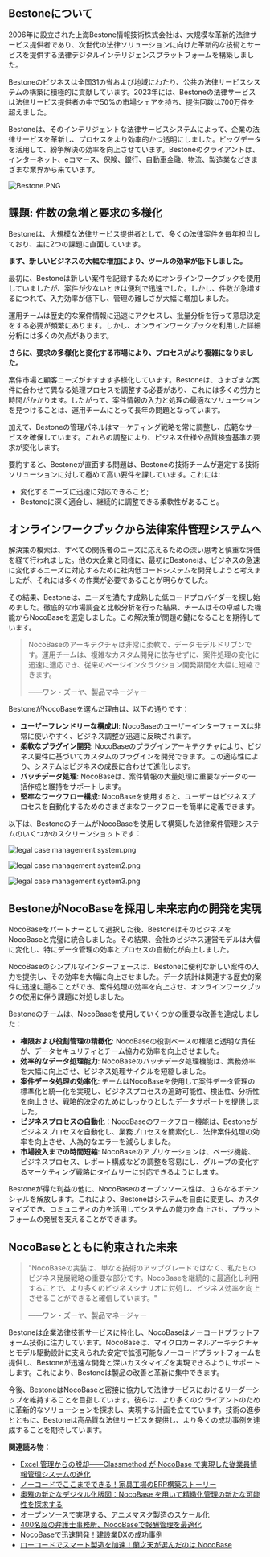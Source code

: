 ## **Bestoneについて**

2006年に設立された上海Bestone情報技術株式会社は、大規模な革新的法律サービス提供者であり、次世代の法律ソリューションに向けた革新的な技術とサービスを提供する法律デジタルインテリジェンスプラットフォームを構築しました。

Bestoneのビジネスは全国31の省および地域にわたり、公共の法律サービスシステムの構築に積極的に貢献しています。2023年には、Bestoneの法律サービスは法律サービス提供者の中で50%の市場シェアを持ち、提供回数は700万件を超えました。

Bestoneは、そのインテリジェントな法律サービスシステムによって、企業の法律サービスを革新し、プロセスをより効率的かつ透明にしました。ビッグデータを活用して、紛争解決の効率を向上させています。Bestoneのクライアントは、インターネット、eコマース、保険、銀行、自動車金融、物流、製造業などさまざまな業界から来ています。

![Bestone.PNG](https://static-docs.nocobase.com/6693d4d895448b2799467c62903542c2.PNG)

## **課題: 件数の急増と要求の多様化**

Bestoneは、大規模な法律サービス提供者として、多くの法律案件を毎年担当しており、主に2つの課題に直面しています。

**まず、新しいビジネスの大幅な増加により、ツールの効率が低下しました。**

最初に、Bestoneは新しい案件を記録するためにオンラインワークブックを使用していましたが、案件が少ないときは便利で迅速でした。しかし、件数が急増するにつれて、入力効率が低下し、管理の難しさが大幅に増加しました。

運用チームは歴史的な案件情報に迅速にアクセスし、批量分析を行って意思決定をする必要が頻繁にあります。しかし、オンラインワークブックを利用した詳細分析には多くの欠点があります。

**さらに、要求の多様化と変化する市場により、プロセスがより複雑になりました。**

案件市場と顧客ニーズがますます多様化しています。Bestoneは、さまざまな案件に合わせて異なる処理プロセスを調整する必要があり、これには多くの労力と時間がかかります。したがって、案件情報の入力と処理の最適なソリューションを見つけることは、運用チームにとって長年の問題となっています。

加えて、Bestoneの管理パネルはマーケティング戦略を常に調整し、広範なサービスを確保しています。これらの調整により、ビジネス仕様や品質検査基準の要求が変化します。

要約すると、Bestoneが直面する問題は、Bestoneの技術チームが選定する技術ソリューションに対して極めて高い要件を課しています。これには:

* 変化するニーズに迅速に対応できること;
* Bestoneに深く適合し、継続的に調整できる柔軟性があること。

## オンラインワークブックから法律案件管理システムへ

解決策の模索は、すべての関係者のニーズに応えるための深い思考と慎重な評価を経て行われました。他の大企業と同様に、最初にBestoneは、ビジネスの急速に変化するニーズに対応するために社内低コードシステムを開発しようと考えましたが、それには多くの作業が必要であることが明らかでした。

その結果、Bestoneは、ニーズを満たす成熟した低コードプロバイダーを探し始めました。徹底的な市場調査と比較分析を行った結果、チームはその卓越した機能からNocoBaseを選定しました。この解決策が問題の鍵になることを期待しています。

> NocoBaseのアーキテクチャは非常に柔軟で、データモデルドリブンです。運用チームは、複雑なカスタム開発に依存せずに、案件処理の変化に迅速に適応でき、従来のページインタラクション開発期間を大幅に短縮できます。
>
> ——ワン・ズーヤ、製品マネージャー

BestoneがNocoBaseを選んだ理由は、以下の通りです：

* **ユーザーフレンドリーな構成UI**: NocoBaseのユーザーインターフェースは非常に使いやすく、ビジネス調整が迅速に反映されます。
* **柔軟なプラグイン開発**: NocoBaseのプラグインアーキテクチャにより、ビジネス要件に基づいてカスタムのプラグインを開発できます。この適応性により、システムはビジネスの成長に合わせて進化します。
* **バッチデータ処理**: NocoBaseは、案件情報の大量処理に重要なデータの一括作成と維持をサポートします。
* **堅牢なワークフロー構成**: NocoBaseを使用すると、ユーザーはビジネスプロセスを自動化するためのさまざまなワークフローを簡単に定義できます。

以下は、BestoneのチームがNocoBaseを使用して構築した法律案件管理システムのいくつかのスクリーンショットです：

![legal case management system.png](https://static-docs.nocobase.com/32a9f0bc76e69507023e42948949db3d.png)

![legal case management system2.png](https://static-docs.nocobase.com/f953d17a96e2c2560a6e44e2d9845c12.png)

![legal case management system3.png](https://static-docs.nocobase.com/ab195620dc5cbc345feb661f067d3b5c.png)

## **BestoneがNocoBaseを採用し未来志向の開発を実現**

NocoBaseをパートナーとして選択した後、BestoneはそのビジネスをNocoBaseと完璧に統合しました。その結果、会社のビジネス運営モデルは大幅に変化し、特にデータ管理の効率とプロセスの自動化が向上しました。

NocoBaseのシンプルなインターフェースは、Bestoneに便利な新しい案件の入力を提供し、その効率を大幅に向上させました。データ統計は関連する歴史的案件に迅速に遡ることができ、案件処理の効率を向上させ、オンラインワークブックの使用に伴う課題に対処しました。

Bestoneのチームは、NocoBaseを使用していくつかの重要な改善を達成しました：

* **権限および役割管理の精緻化**: NocoBaseの役割ベースの権限と透明な責任が、データセキュリティとチーム協力の効率を向上させました。
* **効率的なデータ処理能力**: NocoBaseのバッチデータ処理機能は、業務効率を大幅に向上させ、ビジネス処理サイクルを短縮しました。
* **案件データ処理の効率化**: チームはNocoBaseを使用して案件データ管理の標準化と統一化を実現し、ビジネスプロセスの追跡可能性、検出性、分析性を向上させ、戦略的決定のためにしっかりとしたデータサポートを提供しました。
* **ビジネスプロセスの自動化**：NocoBaseのワークフロー機能は、Bestoneがビジネスプロセスを自動化し、業務プロセスを簡素化し、法律案件処理の効率を向上させ、人為的なエラーを減らしました。
* **市場投入までの時間短縮**: NocoBaseのアプリケーションは、ページ機能、ビジネスプロセス、レポート構成などの調整を容易にし、グループの変化するマーケティング戦略にタイムリーに対応できるようにします。

Bestoneが得た利益の他に、NocoBaseのオープンソース性は、さらなるポテンシャルを解放します。これにより、Bestoneはシステムを自由に変更し、カスタマイズでき、コミュニティの力を活用してシステムの能力を向上させ、プラットフォームの発展を支えることができます。

## **NocoBaseとともに約束された未来**

> "NocoBaseの実装は、単なる技術のアップグレードではなく、私たちのビジネス発展戦略の重要な部分です。NocoBaseを継続的に最適化し利用することで、より多くのビジネスシナリオに対処し、ビジネス効率を向上させることができると確信しています。"
>
> ——ワン・ズーヤ、製品マネージャー

Bestoneは企業法律技術サービスに特化し、NocoBaseはノーコードプラットフォーム技術に注力しています。NocoBaseは、マイクロカーネルアーキテクチャとモデル駆動設計に支えられた安定で拡張可能なノーコードプラットフォームを提供し、Bestoneが迅速な開発と深いカスタマイズを実現できるようにサポートします。これにより、Bestoneは製品の改善と革新に集中できます。

今後、BestoneはNocoBaseと密接に協力して法律サービスにおけるリーダーシップを維持することを目指しています。彼らは、より多くのクライアントのために革新的なソリューションを探求し、実現する計画を立てています。技術の進歩とともに、Bestoneは高品質な法律サービスを提供し、より多くの成功事例を達成することを期待しています。

**関連読み物：**

* [Excel 管理からの脱却――Classmethod が NocoBase で実現した従業員情報管理システムの進化](https://www.nocobase.com/ja/blog/classmethod)
* [ノーコードでここまでできる！家具工場のERP構築ストーリー](https://www.nocobase.com/ja/blog/olmon)
* [奥雅の新たなデジタル化版図：NocoBase を用いて精緻化管理の新たな可能性を探求する](https://www.nocobase.com/ja/blog/l-a)
* [オープンソースで実現する、アニメマスク製造のスケール化](https://www.nocobase.com/ja/blog/kigland)
* [400名超の弁護士事務所、NocoBaseで報酬管理を最適化](https://www.nocobase.com/ja/blog/how-400-lawyer-firm-streamlines-commission-management-with-nocobase)
* [NocoBaseで迅速開発！建設業DXの成功事例](https://www.nocobase.com/ja/blog/rapid-development-with-nocobase)
* [ローコードでスマート製造を加速！蘭之天が選んだのは NocoBase](https://www.nocobase.com/ja/blog/Orchisky)
